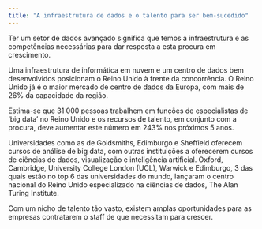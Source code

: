```yaml
---
title: "A infraestrutura de dados e o talento para ser bem-sucedido"
---
```


Ter um setor de dados avançado significa que temos a infraestrutura e as competências necessárias para dar resposta a esta procura em crescimento.

Uma infraestrutura de informática em nuvem e um centro de dados bem desenvolvidos posicionam o Reino Unido à frente da concorrência. O Reino Unido já é o maior mercado de centro de dados da Europa, com mais de 26% da capacidade da região.

Estima-se que 31 000 pessoas trabalhem em funções de especialistas de ‘big data’ no Reino Unido e os recursos de talento, em conjunto com a procura, deve aumentar este número em 243% nos próximos 5 anos.

Universidades como as de Goldsmiths, Edimburgo e Sheffield oferecem cursos de análise de big data, com outras instituições a oferecerem cursos de ciências de dados, visualização e inteligência artificial. Oxford, Cambridge, University College London (UCL), Warwick e Edimburgo, 3 das quais estão no top 6 das universidades do mundo, lançaram o centro nacional do Reino Unido especializado na ciências de dados, The Alan Turing Institute.

Com um nicho de talento tão vasto, existem amplas oportunidades para as empresas contratarem o staff de que necessitam para crescer.
